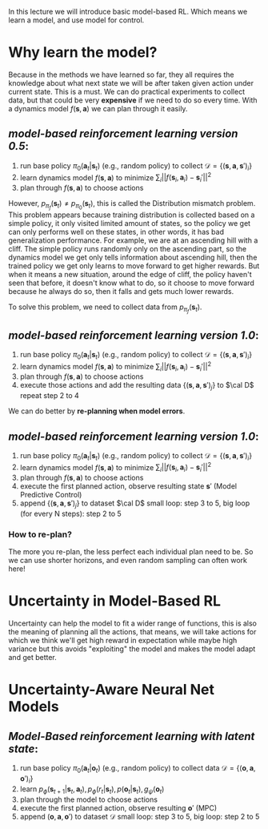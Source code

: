 In this lecture we will introduce basic model-based $\text{RL}$. Which means we learn a model, and use model for control.
# Why learn the model?
Because in the methods we have learned so far, they all requires the knowledge about what next state we will be after taken given action under current state. This is a must.
We can do practical experiments to collect data, but that could be very **expensive** if we need to do so every time.
With a dynamics model $f(\mathbf{s},\mathbf{a})$ we can plan through it easily.

## *model-based reinforcement learning version 0.5*:
1. run base policy $\pi_{0}(\mathbf{a}_{t}|\mathbf{s}_{t})$ (e.g., random policy) to collect $\mathcal{D}=\{(\mathbf{s},\mathbf{a},\mathbf{s}')_{i}\}$
2. learn dynamics model $f(\mathbf{s}, \mathbf{a})$ to minimize $\sum_{i}||f(\mathbf{s}_{i},\mathbf{a}_{i})-\mathbf{s}_{i}'||^2$
3. plan through $f(\mathbf{s},\mathbf{a})$ to choose actions

However, $p_{\pi_{f}}(\mathbf{s}_{t})\neq p_{\pi_{0}}(\mathbf{s}_{t})$, this is called the Distribution mismatch problem.
This problem appears because training distribution is collected based on a simple policy, it only visited limited amount of states, so the policy we get can only performs well on these states, in other words, it has bad generalization performance.
For example, we are at an ascending hill with a cliff. The simple policy runs randomly only on the ascending part, so the dynamics model we get only tells information about ascending hill, then the trained policy we get only learns to move forward to get higher rewards. But when it means a new situation, around the edge of cliff, the policy haven't seen that before, it doesn't know what to do, so it choose to move forward because he always do so, then it falls and gets much lower rewards.

To solve this problem, we need to collect data from $p_{\pi_{f}}(\mathbf{s}_{t})$.
## *model-based reinforcement learning version 1.0*:
1. run base policy $\pi_{0}(\mathbf{a}_{t}|\mathbf{s}_{t})$ (e.g., random policy) to collect $\mathcal{D}=\{(\mathbf{s},\mathbf{a},\mathbf{s}')_{i}\}$
2. learn dynamics model $f(\mathbf{s}, \mathbf{a})$ to minimize $\sum_{i}||f(\mathbf{s}_{i},\mathbf{a}_{i})-\mathbf{s}_{i}'||^2$
3. plan through $f(\mathbf{s},\mathbf{a})$ to choose actions
4. execute those actions and add the resulting data $\{(\mathbf{s},\mathbf{a},\mathbf{s}')_{j}\}$ to $\cal D$
repeat step 2 to 4

We can do better by **re-planning when model errors**.
## *model-based reinforcement learning version 1.0*:
1. run base policy $\pi_{0}(\mathbf{a}_{t}|\mathbf{s}_{t})$ (e.g., random policy) to collect $\mathcal{D}=\{(\mathbf{s},\mathbf{a},\mathbf{s}')_{i}\}$
2. learn dynamics model $f(\mathbf{s}, \mathbf{a})$ to minimize $\sum_{i}||f(\mathbf{s}_{i},\mathbf{a}_{i})-\mathbf{s}_{i}'||^2$
3. plan through $f(\mathbf{s},\mathbf{a})$ to choose actions
4. execute the first planned action, observe resulting state $\mathbf{s}'$ (Model Predictive Control)
5. append $\{(\mathbf{s},\mathbf{a},\mathbf{s}')_{j}\}$ to dataset $\cal D$
small loop: step 3 to 5, big loop (for every N steps): step 2 to 5
### How to re-plan?
The more you re-plan, the less perfect each individual plan need to be.
So we can use shorter horizons, and even random sampling can often work here!
# Uncertainty in Model-Based $\text{RL}$
Uncertainty can help the model to fit a wider range of functions, this is also the meaning of planning all the actions, that means, we will take actions for which we think we'll get high reward in expectation while maybe high variance but this avoids "exploiting" the model and makes the model adapt and get better.
# Uncertainty-Aware Neural Net Models
## *Model-Based reinforcement learning with latent state*:
1. run base policy $\pi_{0}(\mathbf{a}_{t}|\mathbf{o}_{t})$ (e.g., random policy) to collect data $\mathcal{D}=\{(\mathbf{o},\mathbf{a},\mathbf{o}')_{i}\}$
2. learn $p_{\phi}(\mathbf{s}_{t+1}|\mathbf{s}_{t},\mathbf{a}_{t}),p_{\phi}(r_{t}|\mathbf{s}_{t}),p(\mathbf{o}_{t}|\mathbf{s}_{t}),g_{\psi}(\mathbf{o}_{t})$
3. plan through the model to choose actions
4. execute the first planned action, observe resulting $\mathbf{o}'$ ($\text{MPC}$)
5. append $(\mathbf{o}, \mathbf{ a}, \mathbf{o}')$ to dataset $\mathcal{D}$
small loop: step 3 to 5, big loop: step 2 to 5
